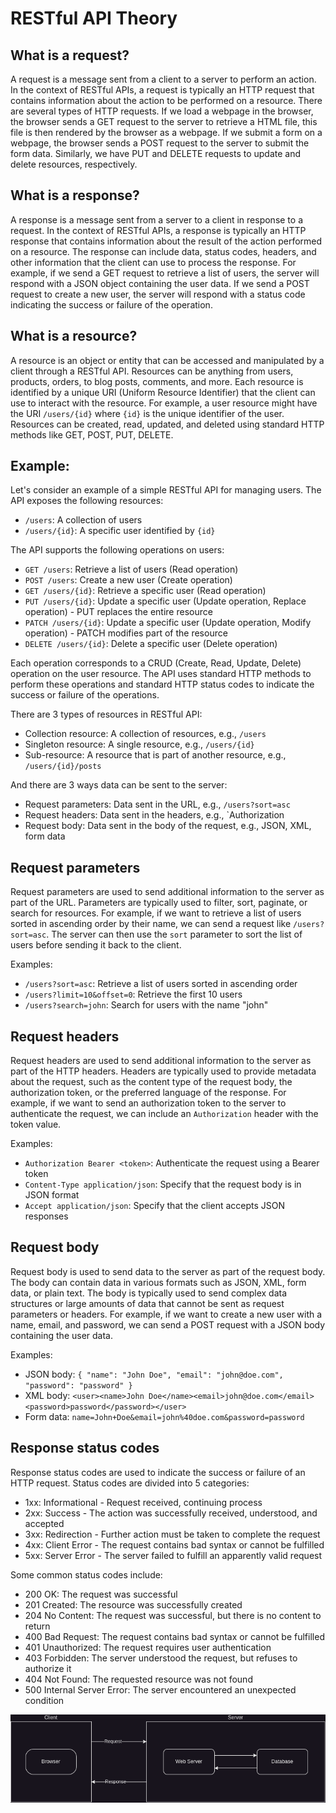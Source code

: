 # RESTful API Theory

## What is a request?
A request is a message sent from a client to a server to perform an action. In the context of RESTful APIs, a request is typically an HTTP request that contains information about the action to be performed on a resource. There are several types of HTTP requests. If we load a webpage in the browser, the browser sends a GET request to the server to retrieve a HTML file, this file is then rendered by the browser as a webpage. If we submit a form on a webpage, the browser sends a POST request to the server to submit the form data. Similarly, we have PUT and DELETE requests to update and delete resources, respectively.

## What is a response?
A response is a message sent from a server to a client in response to a request. In the context of RESTful APIs, a response is typically an HTTP response that contains information about the result of the action performed on a resource. The response can include data, status codes, headers, and other information that the client can use to process the response. For example, if we send a GET request to retrieve a list of users, the server will respond with a JSON object containing the user data. If we send a POST request to create a new user, the server will respond with a status code indicating the success or failure of the operation.

## What is a resource?
A resource is an object or entity that can be accessed and manipulated by a client through a RESTful API. Resources can be anything from users, products, orders, to blog posts, comments, and more. Each resource is identified by a unique URI (Uniform Resource Identifier) that the client can use to interact with the resource. For example, a user resource might have the URI `/users/{id}` where `{id}` is the unique identifier of the user. Resources can be created, read, updated, and deleted using standard HTTP methods like GET, POST, PUT, DELETE.

## Example:
Let's consider an example of a simple RESTful API for managing users. The API exposes the following resources:
- `/users`: A collection of users
- `/users/{id}`: A specific user identified by `{id}`

The API supports the following operations on users:
- `GET /users`: Retrieve a list of users (Read operation)
- `POST /users`: Create a new user (Create operation)
- `GET /users/{id}`: Retrieve a specific user (Read operation)
- `PUT /users/{id}`: Update a specific user (Update operation, Replace operation) - PUT replaces the entire resource
- `PATCH /users/{id}`: Update a specific user (Update operation, Modify operation) - PATCH modifies part of the resource
- `DELETE /users/{id}`: Delete a specific user (Delete operation)

Each operation corresponds to a CRUD (Create, Read, Update, Delete) operation on the user resource. The API uses standard HTTP methods to perform these operations and standard HTTP status codes to indicate the success or failure of the operations.

There are 3 types of resources in RESTful API:
- Collection resource: A collection of resources, e.g., `/users`
- Singleton resource: A single resource, e.g., `/users/{id}`
- Sub-resource: A resource that is part of another resource, e.g., `/users/{id}/posts`

And there are 3 ways data can be sent to the server:
- Request parameters: Data sent in the URL, e.g., `/users?sort=asc`
- Request headers: Data sent in the headers, e.g., `Authorization
- Request body: Data sent in the body of the request, e.g., JSON, XML, form data

## Request parameters
Request parameters are used to send additional information to the server as part of the URL. Parameters are typically used to filter, sort, paginate, or search for resources. For example, if we want to retrieve a list of users sorted in ascending order by their name, we can send a request like `/users?sort=asc`. The server can then use the `sort` parameter to sort the list of users before sending it back to the client.

Examples:
- `/users?sort=asc`: Retrieve a list of users sorted in ascending order
- `/users?limit=10&offset=0`: Retrieve the first 10 users
- `/users?search=john`: Search for users with the name "john"

## Request headers
Request headers are used to send additional information to the server as part of the HTTP headers. Headers are typically used to provide metadata about the request, such as the content type of the request body, the authorization token, or the preferred language of the response. For example, if we want to send an authorization token to the server to authenticate the request, we can include an `Authorization` header with the token value.

Examples:
- `Authorization Bearer <token>`: Authenticate the request using a Bearer token
- `Content-Type application/json`: Specify that the request body is in JSON format
- `Accept application/json`: Specify that the client accepts JSON responses

## Request body
Request body is used to send data to the server as part of the request body. The body can contain data in various formats such as JSON, XML, form data, or plain text. The body is typically used to send complex data structures or large amounts of data that cannot be sent as request parameters or headers. For example, if we want to create a new user with a name, email, and password, we can send a POST request with a JSON body containing the user data.

Examples:
- JSON body: `{ "name": "John Doe", "email": "john@doe.com", "password": "password" }`
- XML body: `<user><name>John Doe</name><email>john@doe.com</email><password>password</password></user>`
- Form data: `name=John+Doe&email=john%40doe.com&password=password`

## Response status codes
Response status codes are used to indicate the success or failure of an HTTP request. Status codes are divided into 5 categories:
- 1xx: Informational - Request received, continuing process
- 2xx: Success - The action was successfully received, understood, and accepted
- 3xx: Redirection - Further action must be taken to complete the request
- 4xx: Client Error - The request contains bad syntax or cannot be fulfilled
- 5xx: Server Error - The server failed to fulfill an apparently valid request

Some common status codes include:
- 200 OK: The request was successful
- 201 Created: The resource was successfully created
- 204 No Content: The request was successful, but there is no content to return
- 400 Bad Request: The request contains bad syntax or cannot be fulfilled
- 401 Unauthorized: The request requires user authentication
- 403 Forbidden: The server understood the request, but refuses to authorize it
- 404 Not Found: The requested resource was not found
- 500 Internal Server Error: The server encountered an unexpected condition

![RESTful API Example](images/restful-api-example.png)
